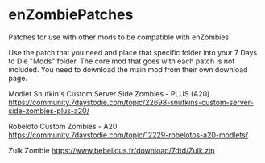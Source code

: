 # enZombiePatches
Patches for use with other mods to be compatible with enZombies

Use the patch that you need and place that specific folder into your 7 Days to Die "Mods" folder.
The core mod that goes with each patch is not included. 
You need to download the main mod from their own download page.

 Modlet Snufkin's Custom Server Side Zombies - PLUS (A20) 
 https://community.7daystodie.com/topic/22698-snufkins-custom-server-side-zombies-plus-a20/
 
 Robeloto Custom Zombies - A20 
 https://community.7daystodie.com/topic/12229-robelotos-a20-modlets/
  
 Zulk Zombie
 https://www.bebelious.fr/download/7dtd/Zulk.zip
